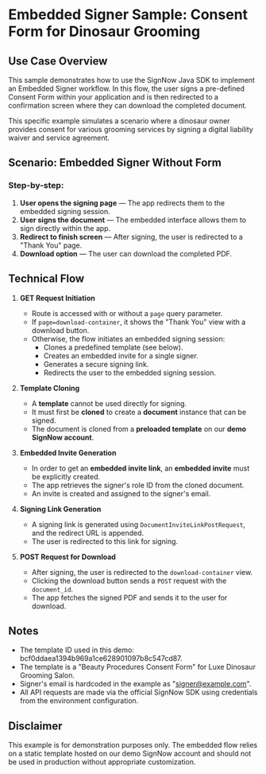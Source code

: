 # Embedded Signer Sample: Consent Form for Dinosaur Grooming

## Use Case Overview

This sample demonstrates how to use the SignNow Java SDK to implement an Embedded Signer workflow. In this flow, the user signs a pre-defined Consent Form within your application and is then redirected to a confirmation screen where they can download the completed document.

This specific example simulates a scenario where a dinosaur owner provides consent for various grooming services by signing a digital liability waiver and service agreement.

## Scenario: Embedded Signer Without Form

### Step-by-step:
1. **User opens the signing page** — The app redirects them to the embedded signing session.
2. **User signs the document** — The embedded interface allows them to sign directly within the app.
3. **Redirect to finish screen** — After signing, the user is redirected to a "Thank You" page.
4. **Download option** — The user can download the completed PDF.

## Technical Flow

1. **GET Request Initiation**
    - Route is accessed with or without a `page` query parameter.
    - If `page=download-container`, it shows the "Thank You" view with a download button.
    - Otherwise, the flow initiates an embedded signing session:
        - Clones a predefined template (see below).
        - Creates an embedded invite for a single signer.
        - Generates a secure signing link.
        - Redirects the user to the embedded signing session.

2. **Template Cloning**
   - A **template** cannot be used directly for signing.
   - It must first be **cloned** to create a **document** instance that can be signed.
   - The document is cloned from a **preloaded template** on our **demo SignNow account**.

3. **Embedded Invite Generation**
    - In order to get an **embedded invite link**, an **embedded invite** must be explicitly created.
    - The app retrieves the signer's role ID from the cloned document.
    - An invite is created and assigned to the signer's email.

4. **Signing Link Generation**
    - A signing link is generated using `DocumentInviteLinkPostRequest`, and the redirect URL is appended.
    - The user is redirected to this link for signing.

5. **POST Request for Download**
    - After signing, the user is redirected to the `download-container` view.
    - Clicking the download button sends a `POST` request with the `document_id`.
    - The app fetches the signed PDF and sends it to the user for download.

## Notes
- The template ID used in this demo: bcf0ddaea1394b969a1ce628901097b8c547cd87.
- The template is a "Beauty Procedures Consent Form" for Luxe Dinosaur Grooming Salon.
- Signer's email is hardcoded in the example as "signer@example.com".
- All API requests are made via the official SignNow SDK using credentials from the environment configuration.

## Disclaimer
This example is for demonstration purposes only. The embedded flow relies on a static template hosted on our demo SignNow account and should not be used in production without appropriate customization.